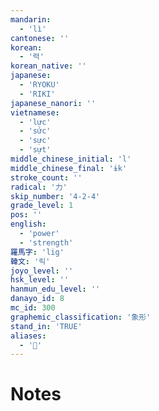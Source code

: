```yaml
---
mandarin:
  - 'lì'
cantonese: ''
korean:
  - '력'
korean_native: ''
japanese:
  - 'RYOKU'
  - 'RIKI'
japanese_nanori: ''
vietnamese:
  - 'lực'
  - 'sức'
  - 'sực'
  - 'sựt'
middle_chinese_initial: 'l'
middle_chinese_final: 'ɨk'
stroke_count: ''
radical: '力'
skip_number: '4-2-4'
grade_level: 1
pos: ''
english:
  - 'power'
  - 'strength'
羅馬字: 'lig'
韓文: '릭'
joyo_level: ''
hsk_level: ''
hanmun_edu_level: ''
danayo_id: 8
mc_id: 300
graphemic_classification: '象形'
stand_in: 'TRUE'
aliases:
  - '𠠲'
---
```


# Notes
